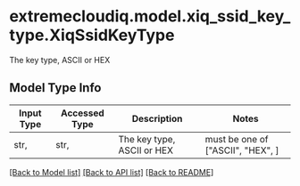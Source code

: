 # extremecloudiq.model.xiq_ssid_key_type.XiqSsidKeyType

The key type, ASCII or HEX

## Model Type Info
Input Type | Accessed Type | Description | Notes
------------ | ------------- | ------------- | -------------
str,  | str,  | The key type, ASCII or HEX | must be one of ["ASCII", "HEX", ] 

[[Back to Model list]](../../README.md#documentation-for-models) [[Back to API list]](../../README.md#documentation-for-api-endpoints) [[Back to README]](../../README.md)

